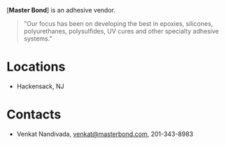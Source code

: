 [**Master Bond**] is an adhesive vendor. 
>"Our focus has been on developing the best in epoxies, silicones, polyurethanes, polysulfides, UV cures and other specialty adhesive systems."

# Locations
* Hackensack, NJ

# Contacts
* Venkat Nandivada, venkat@masterbond.com, 201-343-8983